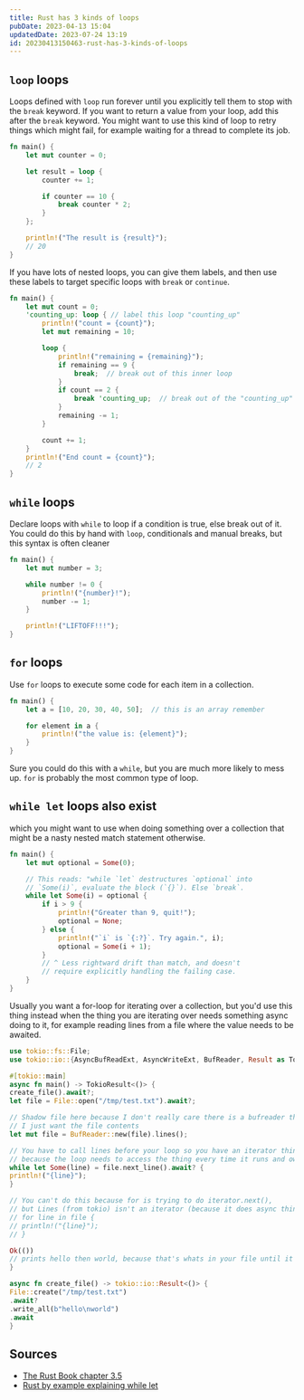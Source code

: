 ```yaml
---
title: Rust has 3 kinds of loops
pubDate: 2023-04-13 15:04
updatedDate: 2023-07-24 13:19
id: 20230413150463-rust-has-3-kinds-of-loops
---
```


## `loop` loops

Loops defined with `loop` run forever until you explicitly tell them to stop with the `break` keyword. If you want to return a value from your loop, add this after the `break` keyword. You might want to use this kind of loop to retry things which might fail, for example waiting for a thread to complete its job.

```rust
fn main() {
    let mut counter = 0;

    let result = loop {
        counter += 1;

        if counter == 10 {
            break counter * 2;
        }
    };

    println!("The result is {result}");
    // 20
}
```

If you have lots of nested loops, you can give them labels, and then use these labels to target specific loops with `break` or `continue`.

```rust
fn main() {
    let mut count = 0;
    'counting_up: loop { // label this loop "counting_up"
        println!("count = {count}");
        let mut remaining = 10;

        loop {
            println!("remaining = {remaining}");
            if remaining == 9 {
                break;  // break out of this inner loop
            }
            if count == 2 {
                break 'counting_up;  // break out of the "counting_up" loop
            }
            remaining -= 1;
        }

        count += 1;
    }
    println!("End count = {count}");
    // 2
}
```

## `while` loops

Declare loops with `while` to loop if a condition is true, else break out of it. You could do this by hand with `loop`, conditionals and manual breaks, but this syntax is often cleaner

```rust
fn main() {
    let mut number = 3;

    while number != 0 {
        println!("{number}!");
        number -= 1;
    }

    println!("LIFTOFF!!!");
}
```

## `for` loops

Use `for` loops to execute some code for each item in a collection.

```rust
fn main() {
    let a = [10, 20, 30, 40, 50];  // this is an array remember

    for element in a {
        println!("the value is: {element}");
    }
}
```

Sure you could do this with a `while`, but you are much more likely to mess up. `for` is probably the most common type of loop.

## `while let` loops also exist

which you might want to use when doing something over a collection that might be a nasty nested match statement otherwise.

```rust
fn main() {
    let mut optional = Some(0);

    // This reads: "while `let` destructures `optional` into
    // `Some(i)`, evaluate the block (`{}`). Else `break`.
    while let Some(i) = optional {
        if i > 9 {
            println!("Greater than 9, quit!");
            optional = None;
        } else {
            println!("`i` is `{:?}`. Try again.", i);
            optional = Some(i + 1);
        }
        // ^ Less rightward drift than match, and doesn't
        // require explicitly handling the failing case.
    }
}
```

Usually you want a for-loop for iterating over a collection, but you'd use this thing instead when the thing you are iterating over needs something async doing to it, for example reading lines from a file where the value needs to be awaited.

```rust
use tokio::fs::File;
use tokio::io::{AsyncBufReadExt, AsyncWriteExt, BufReader, Result as TokioResult};

#[tokio::main]
async fn main() -> TokioResult<()> {
create_file().await?;
let file = File::open("/tmp/test.txt").await?;

// Shadow file here because I don't really care there is a bufreader thingy,
// I just want the file contents
let mut file = BufReader::new(file).lines();

// You have to call lines before your loop so you have an iterator thingy, not a BufReader,
// because the loop needs to access the thing every time it runs and ownership things
while let Some(line) = file.next_line().await? {
println!("{line}");
}

// You can't do this because for is trying to do iterator.next(),
// but Lines (from tokio) isn't an iterator (because it does async things it's a stream)
// for line in file {
// println!("{line}");
// }

Ok(())
// prints hello then world, because that's whats in your file until it runs out of lines
}

async fn create_file() -> tokio::io::Result<()> {
File::create("/tmp/test.txt")
.await?
.write_all(b"hello\nworld")
.await
}
```

## Sources

- [The Rust Book chapter 3.5](https://rust-book.cs.brown.edu/ch03-05-control-flow.html#repetition-with-loops)
- [Rust by example explaining while let](https://doc.rust-lang.org/rust-by-example/flow_control/while_let.html)
